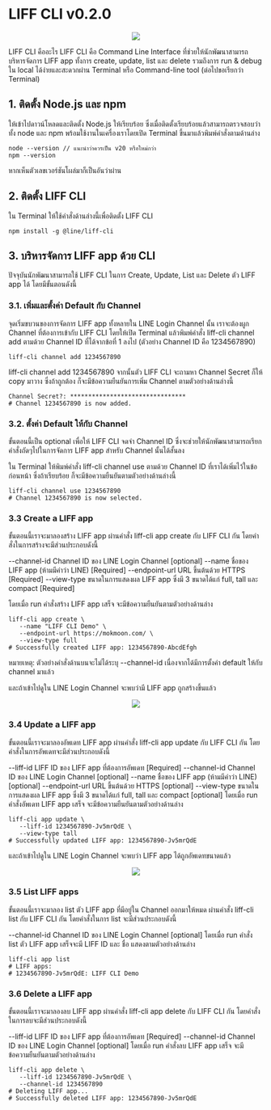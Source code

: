 
# LIFF CLI v0.2.0

<p align="center" width="100%">
    <img src="https://miro.medium.com/v2/resize:fit:4800/format:webp/1*fCVEkN9Okc05VUZkoEOksg.png"> 
</p>

LIFF CLI คืออะไร
LIFF CLI คือ Command Line Interface ที่ช่วยให้นักพัฒนาสามารถบริหารจัดการ LIFF app ทั้งการ create, update, list และ delete รวมถึงการ run & debug ใน local ได้ง่ายและสะดวกผ่าน Terminal หรือ Command-line tool (ต่อไปขอเรียกว่า Terminal)

## 1. ติดตั้ง Node.js และ npm
ให้เข้าไปดาวน์โหลดและติดตั้ง Node.js ให้เรียบร้อย ซึ่งเมื่อติดตั้งเรียบร้อยแล้วสามารถตรวจสอบว่าทั้ง node และ npm พร้อมใช้งานในเครื่องเราโดยเปิด Terminal ขึ้นมาแล้วพิมพ์คำสั่งตามด้านล่าง
````shell
node --version // แนะนำว่าควรเป็น v20 หรือใหม่กว่า
npm --version
````

หากเห็นตัวเลขเวอร์ชันโผล่มาก็เป็นอันว่าผ่าน

## 2. ติดตั้ง LIFF CLI
ใน Terminal ให้ใช้คำสั่งด้านล่างนี้เพื่อติดตั้ง LIFF CLI

```shell
npm install -g @line/liff-cli
```

## 3. บริหารจัดการ LIFF app ด้วย CLI
ปัจจุบันนักพัฒนาสามารถใช้ LIFF CLI ในการ Create, Update, List และ Delete ตัว LIFF app ได้ โดยมีขั้นตอนดังนี้

### 3.1. เพิ่มและตั้งค่า Default กับ Channel
จุดเริ่มขบวนของการจัดการ LIFF app ทั้งหลายใน LINE Login Channel นั้น เราจะต้องผูก Channel ที่ต้องการเข้ากับ LIFF CLI โดยให้เปิด Terminal แล้วพิมพ์คำสั่ง
liff-cli channel add ตามด้วย Channel ID ที่ได้จากข้อที่ 1 ลงไป (ตัวอย่าง Channel ID คือ 1234567890)

```shell
liff-cli channel add 1234567890
```

liff-cli channel add 1234567890
จากนั้นตัว LIFF CLI จะถามหา Channel Secret ก็ให้ copy มาวาง ซึ่งถ้าถูกต้อง ก็จะมีข้อความยืนยันการเพิ่ม Channel ตามตัวอย่างด้านล่างนี้
```shell
Channel Secret?: ********************************
# Channel 1234567890 is now added.
```



### 3.2. ตั้งค่า Default ให้กับ Channel
ขั้นตอนนี้เป็น optional เพื่อให้ LIFF CLI จดจำ Channel ID ซึ่งจะช่วยให้นักพัฒนาสามารถเรียกคำสั่งถัดๆไปในการจัดการ LIFF app สำหรับ Channel นั้นได้สั้นลง

ใน Terminal ให้พิมพ์คำสั่ง liff-cli channel use ตามด้วย Channel ID ที่เราได้เพิ่มไว้ในข้อก่อนหน้า ซึ่งถ้าเรียบร้อย ก็จะมีข้อความยืนยันตามตัวอย่างด้านล่างนี้

```shell
liff-cli channel use 1234567890
# Channel 1234567890 is now selected.
```
### 3.3 Create a LIFF app
ขั้นตอนนี้เราจะมาลองสร้าง LIFF app ผ่านคำสั่ง liff-cli app create กับ LIFF CLI กัน โดยคำสั่งในการสร้างจะมีส่วนประกอบดังนี้

--channel-id Channel ID ของ LINE Login Channel [optional]
--name ชื่อของ LIFF app (ห้ามมีคำว่า LINE) [Required]
--endpoint-url URL ขึ้นต้นด้วย HTTPS [Required]
--view-type ขนาดในการแสดงผล LIFF app ซึ่งมี 3 ขนาดได้แก่ full, tall และ compact [Required]

โดยเมื่อ run คำสั่งสร้าง LIFF app เสร็จ จะมีข้อความยืนยันตามตัวอย่างด้านล่าง

```shell
liff-cli app create \
   --name "LIFF CLI Demo" \
   --endpoint-url https://mokmoon.com/ \
   --view-type full
# Successfully created LIFF app: 1234567890-AbcdEfgh
```
หมายเหตุ: ตัวอย่างคำสั่งด้านบนจะไม่ได้ระบุ --channel-id เนื่องจากได้มีการตั้งค่า default ให้กับ channel มาแล้ว

และถ้าเข้าไปดูใน LINE Login Channel จะพบว่ามี LIFF app ถูกสร้างขึ้นแล้ว
<p align="center" width="100%">
    <img src="https://miro.medium.com/v2/resize:fit:1400/format:webp/1*7lpGQoXr7Pub4BEaKyxAtQ.jpeg
    "> 
</p>


### 3.4 Update a LIFF app
ขั้นตอนนี้เราจะมาลองอัพเดท LIFF app ผ่านคำสั่ง liff-cli app update กับ LIFF CLI กัน โดยคำสั่งในการอัพเดทจะมีส่วนประกอบดังนี้

--liff-id LIFF ID ของ LIFF app ที่ต้องการอัพเดท [Required]
--channel-id Channel ID ของ LINE Login Channel [optional]
--name ชื่อของ LIFF app (ห้ามมีคำว่า LINE) [optional]
--endpoint-url URL ขึ้นต้นด้วย HTTPS [optional]
--view-type ขนาดในการแสดงผล LIFF app ซึ่งมี 3 ขนาดได้แก่ full, tall และ compact [optional]
โดยเมื่อ run คำสั่งอัพเดท LIFF app เสร็จ จะมีข้อความยืนยันตามตัวอย่างด้านล่าง

```shell
liff-cli app update \
   --liff-id 1234567890-Jv5mrQdE \
   --view-type tall
# Successfully updated LIFF app: 1234567890-Jv5mrQdE

```
และถ้าเข้าไปดูใน LINE Login Channel จะพบว่า LIFF app ได้ถูกอัพเดทขนาดแล้ว
<p align="center" width="100%">
    <img src="https://miro.medium.com/v2/resize:fit:4800/format:webp/1*7lpGQoXr7Pub4BEaKyxAtQ.jpeg
    "> 
</p>

### 3.5 List LIFF apps
ขั้นตอนนี้เราจะมาลอง list ตัว LIFF app ที่มีอยู่ใน Channel ออกมาให้หมด ผ่านคำสั่ง liff-cli list กับ LIFF CLI กัน โดยคำสั่งในการ list จะมีส่วนประกอบดังนี้

--channel-id Channel ID ของ LINE Login Channel [optional]
โดยเมื่อ run คำสั่ง list ตัว LIFF app เสร็จจะมี LIFF ID และ ชื่อ แสดงตามตัวอย่างด้านล่าง

```shell
liff-cli app list
# LIFF apps:
# 1234567890-Jv5mrQdE: LIFF CLI Demo
```

### 3.6 Delete a LIFF app
ขั้นตอนนี้เราจะมาลองลบ LIFF app ผ่านคำสั่ง liff-cli app delete กับ LIFF CLI กัน โดยคำสั่งในการลบจะมีส่วนประกอบดังนี้

--liff-id LIFF ID ของ LIFF app ที่ต้องการอัพเดท [Required]
--channel-id Channel ID ของ LINE Login Channel [optional]
โดยเมื่อ run คำสั่งลบ LIFF app เสร็จ จะมีข้อความยืนยันตามตัวอย่างด้านล่าง

```shell
liff-cli app delete \
   --liff-id 1234567890-Jv5mrQdE \
   --channel-id 1234567890
# Deleting LIFF app...
# Successfully deleted LIFF app: 1234567890-Jv5mrQdE
```